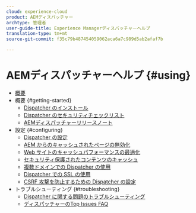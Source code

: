 ```yaml
---
cloud: experience-cloud
product: AEMディスパッチャー
archtype: 管理者
user-guide-title: Experience Managerディスパッチャーヘルプ
translation-type: tm+mt
source-git-commit: f35c79b487454059062aca6a7c989d5ab2afaf7b

---
```



# AEMディスパッチャーヘルプ {#using}

+ [概要](dispatcher.md)
+ 概要 {#getting-started}
   + [Dispatcher のインストール](dispatcher-install.md)
   + [Dispatcher のセキュリティチェックリスト](security-checklist.md)
   + [AEMディスパッチャーリリースノート](release-notes.md)
+ 設定 {#configuring}
   + [Dispatcher の設定](dispatcher-configuration.md)
   + [AEM からのキャッシュされたページの無効化](page-invalidate.md)
   + [Web サイトのキャッシュパフォーマンスの最適化](https://helpx.adobe.com/experience-manager/6-4/sites/deploying/using/configuring-performance.html)
   + [セキュリティ保護されたコンテンツのキャッシュ](permissions-cache.md)
   + [複数ドメインでの Dispatcher の使用 ](dispatcher-domains.md)
   + [Dispatcher での SSL の使用](dispatcher-ssl.md)
   + [CSRF 攻撃を防止するための Dispatcher の設定](configuring-dispatcher-to-prevent-csrf.md)
+ トラブルシューティング {#troubleshooting}
   + [Dispatcher に関する問題のトラブルシューティング](dispatcher-troubleshooting.md)
   + [ディスパッチャーのTop Issues FAQ](dispatcher-faq.md)
